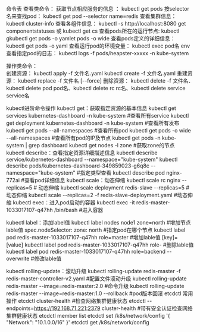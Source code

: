 命令表
查看类命令：
获取节点相应服务的信息 ： kubectl get pods   按selector名来查找pod：     kubectl get pod --selector name=redis
查看集群信息：           kubectl cluster-info
查看各组件信息：         kubectl -s http://localhost:8080 get componentstatuses  或 kubectl get cs
查看pods所在的运行节点:  kubectl gkubectl get pods -o yamlet pods -o wide
查看pods定义的详细信息： kubectl get pods -o yaml
查看运行pod的环境变量：  kubectl exec pod名 env
查看指定pod的日志：      kubectl logs -f pods/heapster-xxxxx -n kube-system

操作类命令：  
创建资源：               kubectl apply -f 文件名.yaml   kubectl create -f 文件名.yaml
重建资源：               kubectl replace -f 文件名  [--force]
删除资源：               kubectl delete -f 文件名、kubectl delete pod pod名、kubectl delete rc rc名、kubectl delete service service名

kubectl进阶命令操作
kubectl get：获取指定资源的基本信息  kubectl get services kubernetes-dashboard -n kube-system #查看所有service
                                   kubectl get deployment kubernetes-dashboard -n kube-system #查看所有发布
                                   kubectl get pods --all-namespaces #查看所有pod
                                   kubectl get pods -o wide --all-namespaces #查看所有pod的IP及节点
                                   kubectl get pods -n kube-system | grep dashboard
                                   kubectl get nodes -l zone #获取zone的节点
kubectl describe：查看指定资源详细描述信息    kubectl describe service/kubernetes-dashboard --namespace="kube-system"
                                            kubectl describe pods/kubernetes-dashboard-349859023-g6q8c --namespace="kube-system" #指定类型查看
                                            kubectl describe pod nginx-772ai #查看pod详细信息
kubectl scale：动态伸缩               kubectl scale rc nginx --replicas=5 # 动态伸缩
                                     kubectl scale deployment redis-slave --replicas=5 #动态伸缩
                                     kubectl scale --replicas=2 -f redis-slave-deployment.yaml #动态伸缩
kubectl exec：进入pod启动的容器        kubectl exec -it redis-master-1033017107-q47hh /bin/bash #进入容器

kubectl label：添加label值            kubectl label nodes node1 zone=north #增加节点lable值 spec.nodeSelector: zone: north #指定pod在哪个节点
                                     kubectl label pod redis-master-1033017107-q47hh role=master #增加lable值 [key]=[value]
                                     kubectl label pod redis-master-1033017107-q47hh role- #删除lable值
                                     kubectl label pod redis-master-1033017107-q47hh role=backend --overwrite #修改lable值
                                     
kubectl rolling-update：滚动升级      kubectl rolling-update redis-master -f redis-master-controller-v2.yaml #配置文件滚动升级
                                     kubectl rolling-update redis-master --image=redis-master:2.0 #命令升级
                                     kubectl rolling-update redis-master --image=redis-master:1.0 --rollback #pod版本回滚
etcdctl 常用操作
                      etcdctl cluster-health #检查网络集群健康状态
                      etcdctl --endpoints=https://192.168.71.221:2379 cluster-health #带有安全认证检查网络集群健康状态
                      etcdctl member list
                      etcdctl set /k8s/network/config '{ "Network": "10.1.0.0/16" }'
                      etcdctl get /k8s/network/config 
    
